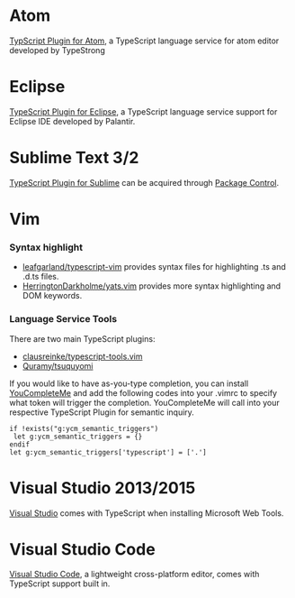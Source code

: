 # Atom
[TypScript Plugin for Atom](https://atom.io/packages/atom-typescript), a TypeScript language service for atom editor developed by TypeStrong

# Eclipse
[TypeScript Plugin for Eclipse](https://github.com/palantir/eclipse-typescript), a TypeScript language service support for Eclipse IDE developed by Palantir.

# Sublime Text 3/2

[TypeScript Plugin for Sublime](https://github.com/Microsoft/TypeScript-Sublime-Plugin) can be acquired through [Package Control](https://packagecontrol.io/).

# Vim

### Syntax highlight
* [leafgarland/typescript-vim](https://github.com/leafgarland/typescript-vim) provides syntax files for highlighting .ts and .d.ts files. 
* [HerringtonDarkholme/yats.vim](https://github.com/HerringtonDarkholme/yats.vim) provides more syntax highlighting and DOM keywords.

### Language Service Tools
There are two main TypeScript plugins:
* [clausreinke/typescript-tools.vim](https://github.com/clausreinke/typescript-tools.vim)
* [Quramy/tsuquyomi](https://github.com/Quramy/tsuquyomi)

If you would like to have as-you-type completion, you can install [YouCompleteMe](https://github.com/Valloric/YouCompleteMe) and add the following codes into your .vimrc to specify what token will trigger the completion. YouCompleteMe will call into your respective TypeScript Plugin for semantic inquiry.

```vimscript
if !exists("g:ycm_semantic_triggers")
 let g:ycm_semantic_triggers = {}
endif
let g:ycm_semantic_triggers['typescript'] = ['.']
```

# Visual Studio 2013/2015

[Visual Studio](https://www.visualstudio.com/) comes with TypeScript when installing Microsoft Web Tools.

# Visual Studio Code

[Visual Studio Code](https://code.visualstudio.com/), a lightweight cross-platform editor, comes with TypeScript support built in.
